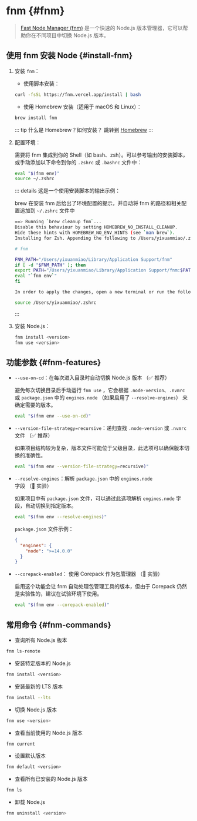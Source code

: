 # fnm {#fnm}

> [Fast Node Manager (fnm)](https://github.com/Schniz/fnm) 是一个快速的 Node.js 版本管理器，它可以帮助你在不同项目中切换 Node.js 版本。

## 使用 fnm 安装 Node {#install-fnm}

1. 安装 `fnm`：

   - 使用脚本安装：

   ```sh
   curl -fsSL https://fnm.vercel.app/install | bash
   ```

   - 使用 Homebrew 安装（适用于 macOS 和 Linux）：

   ```sh
   brew install fnm
   ```

   ::: tip 什么是 Homebrew？如何安装？
   跳转到 [Homebrew](../mac/brew)
   :::

2. 配置环境：

   需要将 fnm 集成到你的 Shell（如 bash、zsh）。可以参考输出的安装脚本，或手动添加以下命令到你的 `.zshrc` 或 `.bashrc` 文件中：

   ```sh
   eval "$(fnm env)"
   source ~/.zshrc
   ```

   ::: details 这是一个使用安装脚本的输出示例：

   brew 在安装 fnm 后给出了环境配置的提示，并自动将 fnm 的路径和相关配置追加到 `~/.zshrc` 文件中

   ```sh
   ==> Running `brew cleanup fnm`...
   Disable this behaviour by setting HOMEBREW_NO_INSTALL_CLEANUP.
   Hide these hints with HOMEBREW_NO_ENV_HINTS (see `man brew`).
   Installing for Zsh. Appending the following to /Users/yixuanmiao/.zshrc:

   # fnm

   FNM_PATH="/Users/yixuanmiao/Library/Application Support/fnm"
   if [ -d "$FNM_PATH" ]; then
   export PATH="/Users/yixuanmiao/Library/Application Support/fnm:$PATH"
   eval "`fnm env`"
   fi

   In order to apply the changes, open a new terminal or run the following command:

   source /Users/yixuanmiao/.zshrc

   ```

   :::

3. 安装 Node.js：

   ```sh
   fnm install <version>
   fnm use <version>
   ```

## 功能参数 {#fnm-features}

- `--use-on-cd`：在每次进入目录时自动切换 Node.js 版本 （✅ 推荐）

  避免每次切换目录后手动运行 `fnm use` ，它会根据 `.node-version`、`.nvmrc` 或 `package.json` 中的 `engines.node` （如果启用了 `--resolve-engines`） 来确定需要的版本。

  ```sh
  eval "$(fnm env --use-on-cd)"
  ```

- `--version-file-strategy=recursive`：递归查找 `.node-version` 或 `.nvmrc` 文件 （✅ 推荐）

  如果项目结构较为复杂，版本文件可能位于父级目录，此选项可以确保版本切换的准确性。

  ```sh
  eval "$(fnm env --version-file-strategy=recursive)"
  ```

- `--resolve-engines`：解析 `package.json` 中的 `engines.node` 字段 （🧪 实验）

  如果项目中有 `package.json` 文件，可以通过此选项解析 `engines.node` 字段，自动切换到指定版本。

  ```sh
  eval "$(fnm env --resolve-engines)"
  ```

  `package.json` 文件示例：

  ```json
  {
    "engines": {
      "node": ">=14.0.0"
    }
  }
  ```

- `--corepack-enabled`： 使用 Corepack 作为包管理器 （🧪 实验）

  启用这个功能会让 fnm 自动处理包管理工具的版本，但由于 Corepack 仍然是实验性的，建议在试验环境下使用。

  ```sh
  eval "$(fnm env --corepack-enabled)"
  ```

## 常用命令 {#fnm-commands}

- 查询所有 Node.js 版本

```sh
fnm ls-remote
```

- 安装特定版本的 Node.js

```sh
fnm install <version>
```

- 安装最新的 LTS 版本

```sh
fnm install --lts
```

- 切换 Node.js 版本

```sh
fnm use <version>
```

- 查看当前使用的 Node.js 版本

```sh
fnm current
```

- 设置默认版本

```sh
fnm default <version>
```

- 查看所有已安装的 Node.js 版本

```sh
fnm ls
```

- 卸载 Node.js

```sh
fnm uninstall <version>
```
